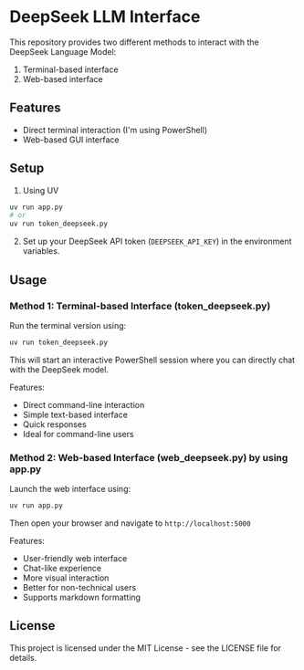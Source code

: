 # DeepSeek LLM Interface

This repository provides two different methods to interact with the DeepSeek Language Model:
1. Terminal-based interface
2. Web-based interface

## Features
- Direct terminal interaction (I'm using PowerShell)
- Web-based GUI interface

## Setup

1. Using UV
```bash
uv run app.py
# or
uv run token_deepseek.py
```

2. Set up your DeepSeek API token (`DEEPSEEK_API_KEY`) in the environment variables.

## Usage

### Method 1: Terminal-based Interface (token_deepseek.py)

Run the terminal version using:
```bash
uv run token_deepseek.py
```
This will start an interactive PowerShell session where you can directly chat with the DeepSeek model.

Features:
- Direct command-line interaction
- Simple text-based interface
- Quick responses
- Ideal for command-line users

### Method 2: Web-based Interface (web_deepseek.py) by using app.py

Launch the web interface using:
```bash
uv run app.py
```
Then open your browser and navigate to `http://localhost:5000`

Features:
- User-friendly web interface
- Chat-like experience
- More visual interaction
- Better for non-technical users
- Supports markdown formatting

## License

This project is licensed under the MIT License - see the LICENSE file for details.
